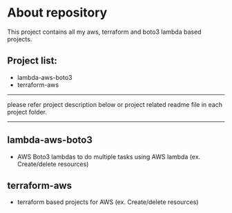 # About repository

This project contains all my aws, terraform and boto3 lambda based projects.

## Project list:

- lambda-aws-boto3
- terraform-aws

***
please refer project description below or project related readme file in each project folder.
***

## lambda-aws-boto3

- AWS Boto3 lambdas to do multiple tasks using AWS lambda (ex. Create/delete resources)

## terraform-aws

- terraform based projects for AWS (ex. Create/delete resources)
